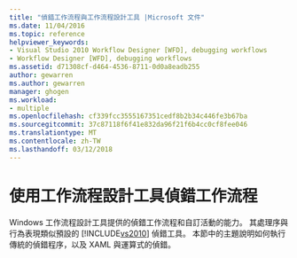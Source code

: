 ```yaml
---
title: "偵錯工作流程與工作流程設計工具 |Microsoft 文件"
ms.date: 11/04/2016
ms.topic: reference
helpviewer_keywords:
- Visual Studio 2010 Workflow Designer [WFD], debugging workflows
- Workflow Designer [WFD], debugging workflows
ms.assetid: d71308cf-d464-4536-8711-0d0a8eadb255
author: gewarren
ms.author: gewarren
manager: ghogen
ms.workload:
- multiple
ms.openlocfilehash: cf339fcc3555167351cedf8b2b34c446fe3b67ba
ms.sourcegitcommit: 37c87118f6f41e832da96f21f6b4cc0cf8fee046
ms.translationtype: MT
ms.contentlocale: zh-TW
ms.lasthandoff: 03/12/2018
---
```

# <a name="debugging-workflows-with-the-workflow-designer"></a>使用工作流程設計工具偵錯工作流程

Windows 工作流程設計工具提供的偵錯工作流程和自訂活動的能力。 其處理序與行為表現類似預設的 [!INCLUDE[vs2010](../misc/includes/vs2010_md.md)] 偵錯工具。 本節中的主題說明如何執行傳統的偵錯程序，以及 XAML 與運算式的偵錯。
